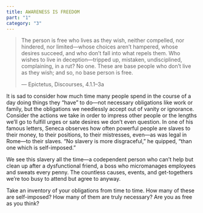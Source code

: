 ```yaml
---
title: AWARENESS IS FREEDOM
part: "1"
category: "3"
---
```


> The person is free who lives as they wish, neither compelled, nor hindered, nor limited—whose choices aren’t hampered, whose desires succeed, and who don’t fall into what repels them. Who wishes to live in deception—tripped up, mistaken, undisciplined, complaining, in a rut? No one. These are base people who don’t live as they wish; and so, no base person is free.
>
> — Epictetus, Discourses, 4.1.1–3a

It is sad to consider how much time many people spend in the course of a day doing things they “have” to do—not necessary obligations like work or family, but the obligations we needlessly accept out of vanity or ignorance. Consider the actions we take in order to impress other people or the lengths we’ll go to fulfill urges or sate desires we don’t even question. In one of his famous letters, Seneca observes how often powerful people are slaves to their money, to their positions, to their mistresses, even—as was legal in Rome—to their slaves. “No slavery is more disgraceful,” he quipped, “than one which is self-imposed.”

We see this slavery all the time—a codependent person who can’t help but clean up after a dysfunctional friend, a boss who micromanages employees and sweats every penny. The countless causes, events, and get-togethers we’re too busy to attend but agree to anyway.

Take an inventory of your obligations from time to time. How many of these are self-imposed? How many of them are truly necessary? Are you as free as you think?
